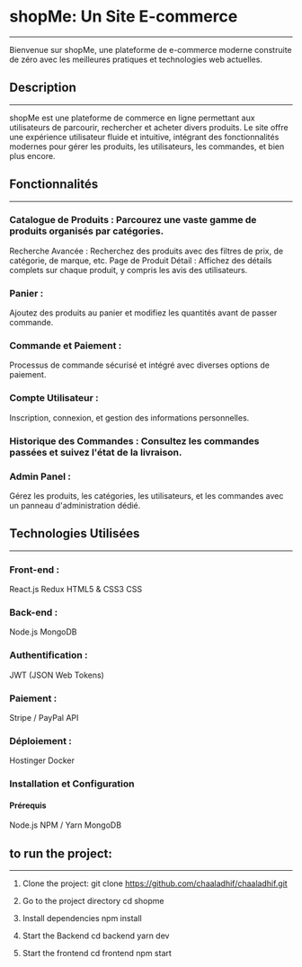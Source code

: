 # shopMe: Un Site E-commerce
------------------------------------
Bienvenue sur shopMe, une plateforme de e-commerce moderne construite de zéro avec les meilleures pratiques et technologies web actuelles.

## Description
-----------------------------------------
shopMe est une plateforme de commerce en ligne permettant aux utilisateurs de parcourir, rechercher et acheter divers produits. Le site offre une expérience utilisateur fluide et intuitive, intégrant des fonctionnalités modernes pour gérer les produits, les utilisateurs, les commandes, et bien plus encore.

## Fonctionnalités
-------------------------------------------
### Catalogue de Produits : Parcourez une vaste gamme de produits organisés par catégories.
Recherche Avancée : Recherchez des produits avec des filtres de prix, de catégorie, de marque, etc.
Page de Produit Détail : Affichez des détails complets sur chaque produit, y compris les avis des utilisateurs.
### Panier : 
Ajoutez des produits au panier et modifiez les quantités avant de passer commande.
### Commande et Paiement : 
Processus de commande sécurisé et intégré avec diverses options de paiement.
### Compte Utilisateur : 
Inscription, connexion, et gestion des informations personnelles.
### Historique des Commandes : Consultez les commandes passées et suivez l'état de la livraison.
### Admin Panel :
Gérez les produits, les catégories, les utilisateurs, et les commandes avec un panneau d'administration dédié.
## Technologies Utilisées
------------------------------------------------
### Front-end :
React.js
Redux
HTML5 & CSS3
CSS
### Back-end :
Node.js
MongoDB 
### Authentification :
JWT (JSON Web Tokens)
### Paiement :
Stripe / PayPal API
### Déploiement :
Hostinger
Docker
### Installation et Configuration
#### Prérequis
Node.js
NPM / Yarn
MongoDB
## to run the project:
-----------------------
1. Clone the project:
  git clone https://github.com/chaaladhif/chaaladhif.git

2. Go to the project directory
  cd shopme

3. Install dependencies
  npm install

4. Start the Backend
  cd backend
  yarn dev
5. Start the frontend
  cd frontend
  npm start